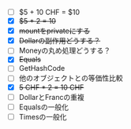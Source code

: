 - [ ] $5 + 10 CHF = $10
- [x] ~~$5 * 2 = 10~~
- [x] ~~mountをprivateにする~~
- [x] ~~Dollarの副作用どうする？~~
- [ ] Moneyの丸め処理どうする？
- [x] ~~Equals~~
- [ ] GetHashCode
- [ ] 他のオブジェクトとの等価性比較
- [x] ~~5 CHF * 2 = 10 CHF~~
- [ ] DollarとFrancの重複
- [ ] Equalsの一般化
- [ ] Timesの一般化